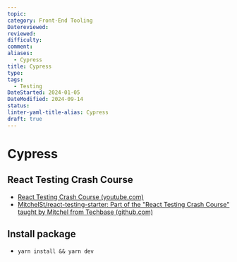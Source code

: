 ```yaml
---
topic: 
category: Front-End Tooling
Datereviewed: 
reviewed: 
difficulty: 
comment: 
aliases:
  - Cypress
title: Cypress
type: 
tags:
  - Testing
DateStarted: 2024-01-05
DateModified: 2024-09-14
status: 
linter-yaml-title-alias: Cypress
draft: true
---
```


# Cypress

## React Testing Crash Course

- [React Testing Crash Course (youtube.com)](https://www.youtube.com/watch?v=OVNjsIto9xM)
- [MitchelSt/react-testing-starter: Part of the "React Testing Crash Course" taught by Mitchel from Techbase (github.com)](https://github.com/MitchelSt/react-testing-starter)

## Install package

- `yarn install && yarn dev`
